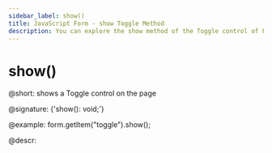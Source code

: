 ```yaml
---
sidebar_label: show()
title: JavaScript Form - show Toggle Method 
description: You can explore the show method of the Toggle control of Form in the documentation of the DHTMLX JavaScript UI library. Browse developer guides and API reference, try out code examples and live demos, and download a free 30-day evaluation version of DHTMLX Suite.
---
```


# show()

@short: shows a Toggle control on the page

@signature: {'show(): void;'}

@example:
form.getItem("toggle").show(); 

@descr:
